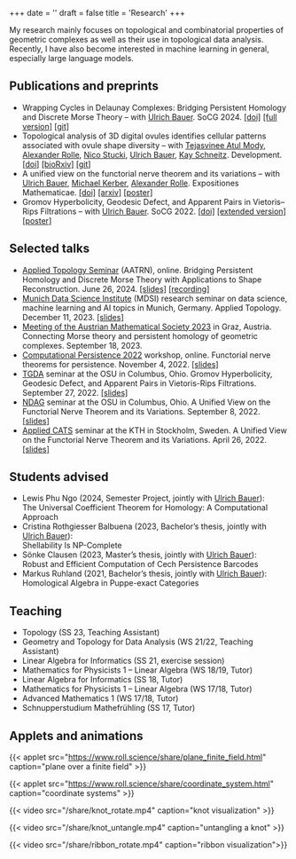 +++
date = ''
draft = false
title = 'Research'
+++

My research mainly focuses on topological and combinatorial properties of geometric complexes as well as their use in topological data analysis. 
Recently, I have also become interested in machine learning in general, especially large language models.

## Publications and preprints

* Wrapping Cycles in Delaunay Complexes: Bridging Persistent Homology and Discrete Morse Theory – with [Ulrich Bauer]. SoCG 2024. [[doi]](https://drops.dagstuhl.de/entities/document/10.4230/LIPIcs.SoCG.2024.15) [[full version]](https://arxiv.org/abs/2212.02345) [[git]](https://github.com/fabian-roll/wrappingcycles)
* Topological analysis of 3D digital ovules identifies cellular patterns associated with ovule shape diversity – with [Tejasvinee Atul Mody](https://orcid.org/0000-0002-8849-0088), [Alexander Rolle], [Nico Stucki](https://www.linkedin.com/in/nico-stucki-8aa594168/), [Ulrich Bauer], [Kay Schneitz](https://orcid.org/0000-0001-6688-0539). Development. [[doi]](https://journals.biologists.com/dev/article/151/20/dev202590/352220/Topological-analysis-of-3D-digital-ovules) [[bioRxiv]](https://www.biorxiv.org/content/10.1101/2023.12.06.570408v1) [[git]](https://github.com/fabian-roll/NADO)
* A unified view on the functorial nerve theorem and its variations – with [Ulrich Bauer], [Michael Kerber](https://www.geometrie.tugraz.at/kerber/), [Alexander Rolle]. Expositiones Mathematicae. [[doi]](https://www.sciencedirect.com/science/article/abs/pii/S0723086923000415?via%3Dihub) [[arxiv]](https://arxiv.org/abs/2203.03571) [[poster]](https://roll.science/share/unified-nerve-poster.pdf)
* Gromov Hyperbolicity, Geodesic Defect, and Apparent Pairs in Vietoris–Rips Filtrations – with [Ulrich Bauer]. SoCG 2022. [[doi]](https://drops.dagstuhl.de/entities/document/10.4230/LIPIcs.SoCG.2022.15) [[extended version]](https://arxiv.org/abs/2112.06781) [[poster]](https://roll.science/share/tree_collapse_poster.pdf)

## Selected talks

* [Applied Topology Seminar](https://www.aatrn.net/seminar) (AATRN), online. Bridging Persistent Homology and Discrete Morse Theory with Applications to Shape Reconstruction. June 26, 2024. [[slides]](https://roll.science/share/wrap-aatrn.pdf) [[recording]](https://www.youtube.com/watch?v=Wqr8X0_6EyQ&feature=youtu.be)
* [Munich Data Science Institute](https://www.mdsi.tum.de/en/mdsi/education/doctoral-studies/doctoral-seminar/) (MDSI) research seminar on data science, machine learning and AI topics in Munich, Germany. Applied Topology. December 11, 2023. [[slides]](https://roll.science/share/mdsi23.pdf)
* [Meeting of the Austrian Mathematical Society 2023](https://oemg-tagung-2023.at) in Graz, Austria. Connecting Morse theory and persistent homology of geometric complexes. September 18, 2023.
* [Computational Persistence 2022](https://www.cs.purdue.edu/ComPerWorkshop/previous/2022/) workshop, online. Functorial nerve theorems for persistence. November 4, 2022. [[slides]](https://roll.science/share/nerves-comper.pdf)
* [TGDA](https://math.osu.edu/events/gromov-hyperbolicity-geodesic-defect-and-apparent-pairs-vietoris-rips-filtrations) seminar at the OSU in Columbus, Ohio. Gromov Hyperbolicity, Geodesic Defect, and Apparent Pairs in Vietoris-Rips Filtrations. September 27, 2022. [[slides]](https://roll.science/share/rips-tgda.pdf)
* [NDAG](https://ndag.github.io/etc/group-meetings.html) seminar at the OSU in Columbus, Ohio. A Unified View on the Functorial Nerve Theorem and its Variations. September 8, 2022. [[slides]](https://roll.science/share/nerves-osu.pdf)
* [Applied CATS](https://www.math-stockholm.se/en/kalender/applied-cats) seminar at the KTH in Stockholm, Sweden. A Unified View on the Functorial Nerve Theorem and its Variations. April 26, 2022. [[slides]](https://roll.science/share/nerves-kth.pdf)

## Students advised

* Lewis Phu Ngo (2024, Semester Project, jointly with [Ulrich Bauer]):\
The Universal Coefficient Theorem for Homology: A Computational Approach
* Cristina Rothgiesser Balbuena (2023, Bachelor’s thesis, jointly with [Ulrich Bauer]):\
 Shellability Is NP-Complete
* Sönke Clausen (2023, Master’s thesis, jointly with [Ulrich Bauer]):\
 Robust and Efficient Computation of Cech Persistence Barcodes
* Markus Ruhland (2021, Bachelor’s thesis, jointly with [Ulrich Bauer]):\
 Homological Algebra in Puppe-exact Categories

## Teaching

* Topology (SS 23, Teaching Assistant)
* Geometry and Topology for Data Analysis (WS 21/22, Teaching Assistant)
* Linear Algebra for Informatics (SS 21, exercise session)
* Mathematics for Physicists 1 – Linear Algebra (WS 18/19, Tutor)
* Linear Algebra for Informatics (SS 18, Tutor)
* Mathematics for Physicists 1 – Linear Algebra (WS 17/18, Tutor)
* Advanced Mathematics 1  (WS 17/18, Tutor)
* Schnupperstudium Mathefrühling (SS 17, Tutor)

## Applets and animations

{{< applet src="https://www.roll.science/share/plane_finite_field.html" caption="plane over a finite field" >}}

{{< applet src="https://www.roll.science/share/coordinate_system.html" caption="coordinate systems" >}}

{{< video src="/share/knot_rotate.mp4" caption="knot visualization" >}}

{{< video src="/share/knot_untangle.mp4" caption="untangling a knot" >}}

{{< video src="/share/ribbon_rotate.mp4" caption="ribbon visualization">}}




[Alexander Rolle]: https://alexanderrolle.github.io
[Ulrich Bauer]: https://ulrich-bauer.org